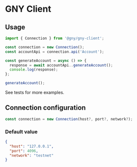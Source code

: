 # GNY Client

## Usage

```typescript
import { Connection } from '@gny/gny-client';

const connection = new Connection();
const accountApi = connection.api('Account');

const generateAccount = async () => {
  response = await accountApi..generateAccount();
  console.log(response);
};

generateAccount();

```

See tests for more examples.


## Connection configuration

```typescript
const connection = new Connection(host?, port?, network?);

```

### Default value

```json
{
  "host": "127.0.0.1",
  "port": 4096,
  "network": "testnet"
}
```









